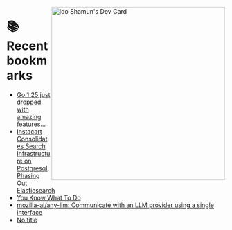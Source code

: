 <a href="https://app.daily.dev/idoshamun"><img src="https://api.daily.dev/devcards/v2/28849d86070e4c099c877ab6837c61f0.png?type=default&r=auy" align="right" width="400" alt="Ido Shamun's Dev Card"/></a>

# 📚 Recent bookmarks
<!-- BOOKMARKS:START -->
- [Go 1.25 just dropped with amazing features...](https://app.daily.dev/posts/vmklSuVIA?utm_source=rss&utm_medium=bookmarks&utm_campaign=28849d86070e4c099c877ab6837c61f0)
- [Instacart Consolidates Search Infrastructure on Postgresql, Phasing Out Elasticsearch](https://app.daily.dev/posts/4QA3WeINK?utm_source=rss&utm_medium=bookmarks&utm_campaign=28849d86070e4c099c877ab6837c61f0)
- [You Know What To Do](https://app.daily.dev/posts/MEqwuHaUE?utm_source=rss&utm_medium=bookmarks&utm_campaign=28849d86070e4c099c877ab6837c61f0)
- [mozilla-ai/any-llm: Communicate with an LLM provider using a single interface](https://app.daily.dev/posts/HgA5H7fv0?utm_source=rss&utm_medium=bookmarks&utm_campaign=28849d86070e4c099c877ab6837c61f0)
- [No title](https://app.daily.dev/posts/STTtxq0QK?utm_source=rss&utm_medium=bookmarks&utm_campaign=28849d86070e4c099c877ab6837c61f0)
<!-- BOOKMARKS:END -->
